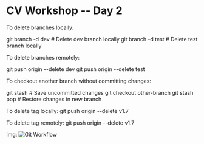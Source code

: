 # CV Workshop -- Day 2

To delete branches locally:

git branch -d dev      # Delete dev branch locally
git branch -d test     # Delete test branch locally

To delete branches remotely:

git push origin --delete dev
git push origin --delete test

To checkout another branch without committing changes:

git stash              # Save uncommitted changes
git checkout other-branch
git stash pop          # Restore changes in new branch


To delete tag locally:
git push origin --delete v1.7

To delete tag remotely:
git push origin --delete v1.7

img:
![Git Workflow](https://git-scm.com/book/en/v2/images/lr-branches-1.png)


